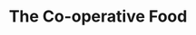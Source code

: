 ---
title: "The Co-operative Food"
url: /gateshead/the-co-operative-food-parsons-drive/
shop: supermarket
---